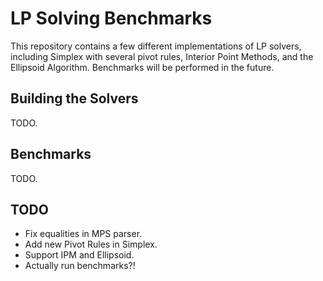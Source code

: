 # LP Solving Benchmarks

This repository contains a few different implementations of LP solvers,
including Simplex with several pivot rules, Interior Point Methods, and the
Ellipsoid Algorithm. Benchmarks will be performed in the future.

## Building the Solvers

TODO.

## Benchmarks

TODO.

## TODO

- Fix equalities in MPS parser.
- Add new Pivot Rules in Simplex.
- Support IPM and Ellipsoid.
- Actually run benchmarks?!
